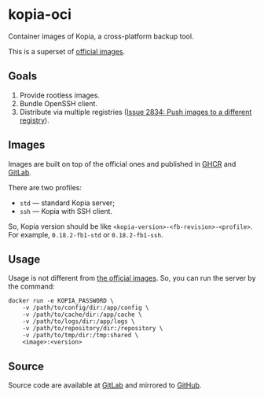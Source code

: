 # kopia-oci

Container images of Kopia, a cross-platform backup tool.

This is a superset of [official images](https://github.com/kopia/kopia/tree/master/tools/docker).

## Goals

1. Provide rootless images.
2. Bundle OpenSSH client.
3. Distribute via multiple registries ([Issue 2834: Push images to a different registry](https://github.com/kopia/kopia/issues/2834)).

## Images

Images are built on top of the official ones and published in [GHCR](https://github.com/flakybitnet/kopia-oci/pkgs/container/kopia-server) and [GitLab](https://gitlab.flakybit.net/fb/kopia-oci/container_registry).

There are two profiles:
* `std` — standard Kopia server;
* `ssh` — Kopia with SSH client.

So, Kopia version should be like `<kopia-version>-<fb-revision>-<profile>`. For example, `0.18.2-fb1-std` or `0.18.2-fb1-ssh`.

## Usage

Usage is not different from [the official images](https://kopia.io/docs/installation/#docker-images). So, you can run the server by the command:

```
docker run -e KOPIA_PASSWORD \
    -v /path/to/config/dir:/app/config \
    -v /path/to/cache/dir:/app/cache \
    -v /path/to/logs/dir:/app/logs \
    -v /path/to/repository/dir:/repository \
    -v /path/to/tmp/dir:/tmp:shared \
    <image>:<version>
```

## Source

Source code are available at [GitLab](https://gitlab.flakybit.net/fb/kopia-oci) and mirrored to [GitHub](https://github.com/flakybitnet/kopia-oci).
